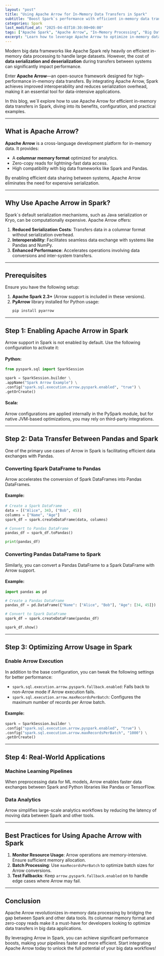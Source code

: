 ```yaml
---
layout: "post"
title: "Using Apache Arrow for In-Memory Data Transfers in Spark"
subtitle: "Boost Spark`s performance with efficient in-memory data transfers using Apache Arrow."
categories: Spark
last_modified_at: "2025-04-03T10:30:00+00:00"
tags: ["Apache Spark", "Apache Arrow", "In-Memory Processing", "Big Data"]
excerpt: "Learn how to leverage Apache Arrow to optimize in-memory data transfers in Spark, enhancing performance for data-intensive operations."
---
```

Modern big data frameworks like Apache Spark rely heavily on efficient in-memory data processing to handle large datasets. However, the cost of **data serialization and deserialization** during transfers between systems can significantly impact performance.

Enter **Apache Arrow**—an open-source framework designed for high-performance in-memory data transfers. By integrating Apache Arrow, Spark achieves improved interoperability and reduces serialization overhead, making it an essential tool for data-intensive applications.

In this blog, we`ll explore how to use Apache Arrow for efficient in-memory data transfers in Spark, diving into its benefits, configuration, and practical examples.

---

## What is Apache Arrow?

**Apache Arrow** is a cross-language development platform for in-memory data. It provides:
- A **columnar memory format** optimized for analytics.
- Zero-copy reads for lightning-fast data access.
- High compatibility with big data frameworks like Spark and Pandas.

By enabling efficient data sharing between systems, Apache Arrow eliminates the need for expensive serialization.

---

## Why Use Apache Arrow in Spark?

Spark`s default serialization mechanisms, such as Java serialization or Kryo, can be computationally expensive. Apache Arrow offers:
1. **Reduced Serialization Costs**: Transfers data in a columnar format without serialization overhead.
2. **Interoperability**: Facilitates seamless data exchange with systems like Pandas and NumPy.
3. **Enhanced Performance**: Accelerates operations involving data conversions and inter-system transfers.

---

## Prerequisites

Ensure you have the following setup:
1. **Apache Spark 2.3+** (Arrow support is included in these versions).
2. **PyArrow** library installed for Python usage:
   ```bash
   pip install pyarrow
   ```

---

## Step 1: Enabling Apache Arrow in Spark

Arrow support in Spark is not enabled by default. Use the following configuration to activate it:

#### Python:
```python
from pyspark.sql import SparkSession

spark = SparkSession.builder \
.appName("Spark Arrow Example") \
.config("spark.sql.execution.arrow.pyspark.enabled", "true") \
.getOrCreate()
```

#### Scala:
Arrow configurations are applied internally in the PySpark module, but for native JVM-based optimizations, you may rely on third-party integrations.

---

## Step 2: Data Transfer Between Pandas and Spark

One of the primary use cases of Arrow in Spark is facilitating efficient data exchanges with Pandas.

### Converting Spark DataFrame to Pandas
Arrow accelerates the conversion of Spark DataFrames into Pandas DataFrames.

#### Example:
```python
# Create a Spark DataFrame
data = [("Alice", 34), ("Bob", 45)]
columns = ["Name", "Age"]
spark_df = spark.createDataFrame(data, columns)

# Convert to Pandas DataFrame
pandas_df = spark_df.toPandas()

print(pandas_df)
```

### Converting Pandas DataFrame to Spark
Similarly, you can convert a Pandas DataFrame to a Spark DataFrame with Arrow support.

#### Example:
```python
import pandas as pd

# Create a Pandas DataFrame
pandas_df = pd.DataFrame({"Name": ["Alice", "Bob"], "Age": [34, 45]})

# Convert to Spark DataFrame
spark_df = spark.createDataFrame(pandas_df)

spark_df.show()
```

---

## Step 3: Optimizing Arrow Usage in Spark

### Enable Arrow Execution
In addition to the base configuration, you can tweak the following settings for better performance:
- `spark.sql.execution.arrow.pyspark.fallback.enabled`: Falls back to non-Arrow mode if Arrow execution fails.
- `spark.sql.execution.arrow.maxRecordsPerBatch`: Configures the maximum number of records per Arrow batch.

#### Example:
```python
spark = SparkSession.builder \
.config("spark.sql.execution.arrow.pyspark.enabled", "true") \
.config("spark.sql.execution.arrow.maxRecordsPerBatch", "1000") \
.getOrCreate()
```

---

## Step 4: Real-World Applications

### Machine Learning Pipelines
When preprocessing data for ML models, Arrow enables faster data exchanges between Spark and Python libraries like Pandas or TensorFlow.

### Data Analytics
Arrow simplifies large-scale analytics workflows by reducing the latency of moving data between Spark and other tools.

---

## Best Practices for Using Apache Arrow with Spark

1. **Monitor Resource Usage**: Arrow operations are memory-intensive. Ensure sufficient memory allocation.
2. **Batch Processing**: Use `maxRecordsPerBatch` to optimize batch sizes for Arrow conversions.
3. **Test Fallbacks**: Keep `arrow.pyspark.fallback.enabled` on to handle edge cases where Arrow may fail.

---

## Conclusion

Apache Arrow revolutionizes in-memory data processing by bridging the gap between Spark and other data tools. Its columnar memory format and zero-copy reads make it a must-have for developers looking to optimize data transfers in big data applications.

By leveraging Arrow in Spark, you can achieve significant performance boosts, making your pipelines faster and more efficient. Start integrating Apache Arrow today to unlock the full potential of your big data workflows!

